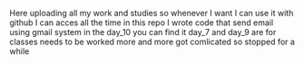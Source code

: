 
Here uploading all my work and studies so whenever I want I can use it
with github I can acces all the time
in this repo I wrote code that send email using gmail system 
in the day_10 you can find it
day_7 and day_9 are for classes needs to be worked more and more 
got comlicated so stopped for a while
